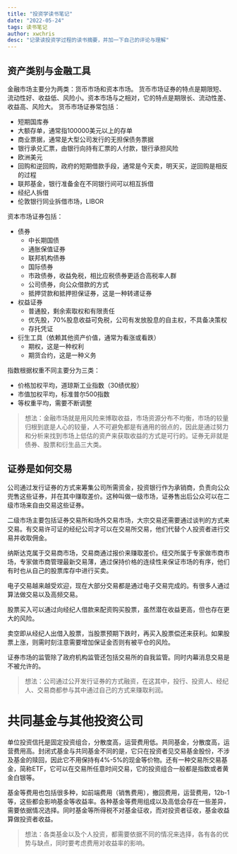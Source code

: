 ```yaml
---
title: "投资学读书笔记"
date: "2022-05-24"
tags: 读书笔记
author: xwchris
desc: "记录读投资学过程的读书摘要，并加一下自己的评论与理解"
---
```


## 资产类别与金融工具
金融市场主要分为两类：货币市场和资本市场。
货币市场证券的特点是期限短、流动性好、收益低、风险小。资本市场与之相对，它的特点是期限长、流动性差、收益高、风险大。
货币市场证券常包括：
- 短期国库券
- 大额存单，通常指100000美元以上的存单
- 商业票据，通常是大型公司发行的无担保债务票据
- 银行承兑汇票，由银行向持有汇票的人付款，银行承担风险
- 欧洲美元
- 回购和逆回购，政府的短期借款手段，通常是今天卖，明天买，逆回购是相反的过程
- 联邦基金，银行准备金在不同银行间可以相互拆借
- 经纪人拆借
- 伦敦银行同业拆借市场，LIBOR

资本市场证券包括：
- 债券
  - 中长期国债
  - 通胀保值证券
  - 联邦机构债券
  - 国际债券
  - 市政债券，收益免税，相比应税债券更适合高税率人群
  - 公司债券，向公众借款的方式
  - 抵押贷款和抵押担保证券，这是一种转递证券
- 权益证券
  - 普通股，剩余索取权和有限责任
  - 优先股，70%股息收益可免税，公司有发放股息的自主权，不具备决策权
  - 存托凭证
- 衍生工具（依赖其他资产价值，通常为看涨或看跌）
  - 期权，这是一种权利
  - 期货合约，这是一种义务

指数根据权重不同主要分为三类：
- 价格加权平均，道琼斯工业指数（30绩优股）
- 市值加权平均，标准普尔500指数
- 等权重平均，需要不断调整

> 想法：金融市场就是用风险来博取收益，市场资源分布不均衡，市场的较量归根到底是人心的较量，人不可避免都是有通用的弱点的，因此是通过努力和分析来找到市场上低估的资产来获取收益的方式是可行的。证券无非就是债券、股票和衍生品三大类。

## 证券是如何交易
公司通过发行证券的方式来筹集公司所需资金，投资银行作为承销商，负责向公众兜售这些证券，并在其中赚取差价。这种叫做一级市场，证券售出后公众可以在二级市场来自由交易这些证券。

二级市场主要包括证券交易所和场外交易市场，大宗交易还需要通过谈判的方式来交易。有交易许可证的经纪公司才可以在交易所交易，他们代替个人投资者进行交易并收取佣金。

纳斯达克属于交易商市场，交易商通过报价来赚取差价。纽交所属于专家做市商市场，专家做市商管理最新交易薄，通过保持价格的连续性来保证市场的有序，他们有时也从自己的股票库存中进行买卖。

电子交易越来越受欢迎，现在大部分交易都是通过电子交易完成的。有很多人通过算法做交易以及高频交易。

股票买入可以通过向经纪人借款来配资购买股票，虽然潜在收益更高，但也存在更大的风险。

卖空即从经纪人出借入股票，当股票预期下跌时，再买入股票偿还来获利。如果股票上涨，则需时刻注意需要增加保证金否则有被平仓的风险。

证券市场的监管除了政府机构监管还包括交易所的自我监管。同时内幕消息交易是不被允许的。

> 想法：公司通过公开发行证券的方式融资，在这其中，投行、投资人、经纪人、交易商都参与其中通过自己的方式来赚取利润。


# 共同基金与其他投资公司
单位投资信托是固定投资组合，分散度高，运营费用低。共同基金，分散度高，运营费用高。封闭式基金与共同基金不同的是，它只在投资者见交易基金股份，不涉及基金的赎回，因此它不用保持有4%-5%的现金等价物。还有一种交易所交易基金，简称ETF，它可以在交易所任意时间交易，它的投资组合一般都是指数或者黄金白银等。

基金等费用也包括很多种，如前端费用（销售费用），撤回费用，运营费用，12b-1等，这些都会影响基金等收益率。各种基金等费用组成以及高低会存在一些差异，需要依据情况选择。同时基金等所得税不对基金征收，而对投资者征收，基金收益算做投资者收益。

> 想法：各类基金以及个人投资，都需要依据不同的情况来选择，各有各的优势与缺点，同时要考虑费用对收益率的影响。
